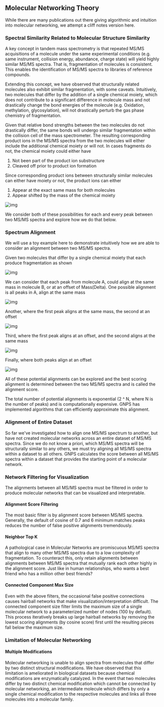 ## Molecular Networking Theory

While there are many publications out there giving algorithmic and intuition into molecular networking, we attempt a cliff notes version here.

### Spectral Similarity Related to Molecular Structure Similarity

A key concept in tandem mass spectrometry is that repeated MS/MS acquisitions of a molecule under the same experimental conditions (e.g. same instrument, collision energy, abundance, charge state) will yield highly similar MS/MS spectra. That is, fragmentation of molecules is consistent. This enables the identification of MS/MS spectra to libraries of reference compounds.

Extending this concept, we have observed that structurally related molecules also exhibit similar fragmentation, with some caveats. Intuitively, two molecules that differ by the addition of a single chemical moiety, which does not contribute to a significant difference in molecule mass and not drastically change the bond energies of the molecule (e.g. Oxidation, methylation, glycosylation), will not drastically perturb the gas phase chemistry of fragmentation.  

Given that relative bond strengths between the two molecules do not drastically differ, the same bonds will undergo similar fragmentation within the collision cell of the mass spectrometer. The resulting corresponding product ions in the MS/MS spectra from the two molecules will either include the additional chemical moiety or will not. In cases fragments do not, the chemical moiety could either have

1. Not been part of the product ion substructure
2. Cleaved off prior to product ion formation

Since corresponding product ions between structurally similar molecules can either have moiety or not, the product ions can either

1. Appear at the exact same mass for both molecules
2. Appear shifted by the mass of the chemical moiety

![img](img/networking_theory/networking_example.png)

We consider both of these possibilities for each and every peak between two MS/MS spectra and explore how we do that below.

### Spectrum Alignment

We will use a toy example here to demonstrate intuitively how we are able to consider an alignment between two MS/MS spectra.

Given two molecules that differ by a single chemical moiety that each produce fragmentation as shown

![img](img/networking_theory/networking1.PNG)

We can consider that each peak from molecule A, could align at the same mass in molecule B, or at an offset of Mass(Delta). One possible alignment is all peaks in A, align at the same mass

![img](img/networking_theory/SLIDE2.PNG)

Another, where the first peak aligns at the same mass, the second at an offset

![img](img/networking_theory/SLIDE3.PNG)


Third, where the first peak aligns at an offset, and the second aligns at the same mass

![img](img/networking_theory/SLIDE4.PNG)

Finally, where both peaks align at an offset

![img](img/networking_theory/SLIDE5.PNG)

All of these potential alignments can be explored and the best scoring alignment is determined between the two MS/MS spectra and is called the alignment score.

The total number of potential alignments is exponential (2 ^ N, where N is the number of peaks) and is computationally expensive. GNPS has implemented algorithms that can efficiently approximate this alignment.

### Alignment of Entire Dataset

So far we've investigated how to align one MS/MS spectrum to another, but have not created molecular networks across an entire dataset of MS/MS spectra. Since we do not know a priori, which MS/MS spectra will be structurally similar to any others, we must try aligning all MS/MS spectra within a dataset to all others. GNPS calculates the score between all MS/MS spectra within a dataset that provides the starting point of a molecular network.

### Network Filtering for Visualization

The alignments between all MS/MS spectra must be filtered in order to produce molecular networks that can be visualized and interpretable.

#### Alignment Score Filtering

The most basic filter is by alignment score between MS/MS spectra. Generally, the default of cosine of 0.7 and 6 minimum matches peaks reduces the number of false positive alignments tremendously.

#### Neighbor Top K

A pathological case in Molecular Networks are promiscuous MS/MS spectra that align to many other MS/MS spectra due to a low complexity of fragmentation. To counteract this, only retain alignments between alignments between MS/MS spectra that mutually rank each other highly in the alignment score. Just like in human relationships, who wants a best friend who has a million other best friends?

#### Connected Component Max Size

Even with the above filters, the occasional false positive connections causes hairball networks that make visualization/interpretation difficult. The connected component size filter limits the maximum size of a single molecular network to a parameterized number of nodes (100 by default). This process iteratively breaks up large hairball networks by removing the lowest scoring alignments (by cosine score) first until the resulting pieces fall below the maximum size.

### Limitation of Molecular Networking

#### Multiple Modifications

Molecular networking is unable to align spectra from molecules that differ by two distinct structural modifications. We have observed that this limitation is ameliorated in biological datasets because chemical modifications are enzymatically catalyzed. In the event that two molecules differ by two distinct chemical modification which cannot be connected by molecular networking, an intermediate molecule which differs by only a single chemical modification to the respective molecules and links all three molecules into a molecular family.
